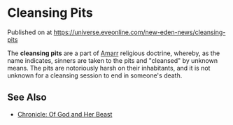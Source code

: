 # Cleansing Pits
Published on  at https://universe.eveonline.com/new-eden-news/cleansing-pits

The **cleansing pits** are a part of [Amarr](6BPFRy27fN4LnYlIyzvEwo) religious
doctrine, whereby, as the name indicates, sinners are taken to the pits
and "cleansed" by unknown means. The pits are notoriously harsh on their
inhabitants, and it is not unknown for a cleansing session to end in
someone's death.

See Also
--------
-   [Chronicle: Of God and Her Beast](2fXFrYYb6DmBFiG1xLVSD4)
